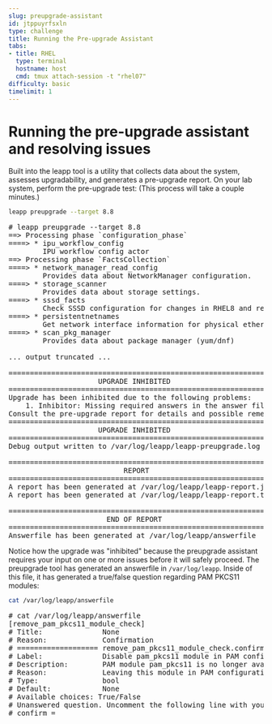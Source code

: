 ```yaml
---
slug: preupgrade-assistant
id: jtppuyrfsxln
type: challenge
title: Running the Pre-upgrade Assistant
tabs:
- title: RHEL
  type: terminal
  hostname: host
  cmd: tmux attach-session -t "rhel07"
difficulty: basic
timelimit: 1
---
```

# Running the pre-upgrade assistant and resolving issues

Built into the leapp tool is a utility that collects data about the system, assesses upgradability, and generates a pre-upgrade report. On your lab system, perform the pre-upgrade test: (This process will take a couple minutes.)

```bash
leapp preupgrade --target 8.8

```

<pre class=file>
# leapp preupgrade --target 8.8
==> Processing phase `configuration_phase`
====> * ipu_workflow_config
        IPU workflow config actor
==> Processing phase `FactsCollection`
====> * network_manager_read_config
        Provides data about NetworkManager configuration.
====> * storage_scanner
        Provides data about storage settings.
====> * sssd_facts
        Check SSSD configuration for changes in RHEL8 and report them in model.
====> * persistentnetnames
        Get network interface information for physical ethernet interfaces of the original system.
====> * scan_pkg_manager
        Provides data about package manager (yum/dnf)

... output truncated ...

============================================================
                     UPGRADE INHIBITED
============================================================
Upgrade has been inhibited due to the following problems:
    1. Inhibitor: Missing required answers in the answer file
Consult the pre-upgrade report for details and possible remediation.
============================================================
                     UPGRADE INHIBITED
============================================================
Debug output written to /var/log/leapp/leapp-preupgrade.log

============================================================
                           REPORT
============================================================
A report has been generated at /var/log/leapp/leapp-report.json
A report has been generated at /var/log/leapp/leapp-report.txt

============================================================
                       END OF REPORT
============================================================
Answerfile has been generated at /var/log/leapp/answerfile
</pre>

Notice how the upgrade was "inhibited" because the preupgrade assistant requires your input on one or more issues before it will safely proceed. The preupgrade tool has generated an answerfile in `/var/log/leapp`. Inside of this file, it has generated a true/false question regarding PAM PKCS11 modules:

```bash
cat /var/log/leapp/answerfile

```

<pre class=file>
# cat /var/log/leapp/answerfile
[remove_pam_pkcs11_module_check]
# Title:              None
# Reason:             Confirmation
# =================== remove_pam_pkcs11_module_check.confirm ==================
# Label:              Disable pam_pkcs11 module in PAM configuration? If no, the upgrade process will be interrupted.
# Description:        PAM module pam_pkcs11 is no longer available in RHEL-8 since it was replaced by SSSD.
# Reason:             Leaving this module in PAM configuration may lock out the system.
# Type:               bool
# Default:            None
# Available choices: True/False
# Unanswered question. Uncomment the following line with your answer
# confirm =
</pre>